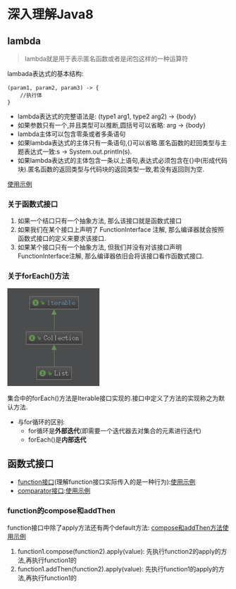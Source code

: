 # 深入理解Java8
## lambda
>lambda就是用于表示匿名函数或者是闭包这样的一种运算符

lambada表达式的基本结构: 
```
(param1, param2, param3) -> {
    //执行体
}
```
* lambda表达式的完整语法是: (type1 arg1, type2 arg2) -> {body}
* 如果参数只有一个,并且类型可以推断,圆括号可以省略: arg -> {body}
* lambda主体可以包含零条或者多条语句
* 如果lambda表达式的主体只有一条语句,{}可以省略.匿名函数的赶回类型与主题表达式一致:s -> System.out.println(s).
* 如果lambda表达式的主体包含一条以上语句,表达式必须包含在{}中(形成代码块).匿名函数的返回类型与代码块的返回类型一致,若没有返回则为空.
 
[使用示例](../Test/src/JavaSE/lambda/Test1.java)
### 关于函数式接口
1. 如果一个结口只有一个抽象方法, 那么该接口就是函数式接口
2. 如果我们在某个接口上声明了 FunctionInterface 注解, 那么编译器就会按照函数式接口的定义来要求该接口.
3. 如果某个接口只有一个抽象方法, 但我们并没有对该接口声明FunctionInterface注解, 那么编译器依旧会将该接口看作函数式接口.
### 关于forEach()方法
![list的结构图](../Test/src/image/Iterable.png)

集合中的forEach()方法是Iterable接口实现的.接口中定义了方法的实现称之为默认方法.
* 与for循环的区别:
    * for循环是**外部迭代**(即需要一个迭代器去对集合的元素进行迭代)
    * forEach()是**内部迭代**

## 函数式接口
* [function接口](src/java/util/function/Function.java)(理解function接口实际传入的是一种行为):[使用示例](../Test/src/JavaSE/lambda/FunctionTest.java)
* [comparator接口](src/java/util/Comparator.java):[使用示例](../Test/src/JavaSE/lambda/StringComparator.java)
### function的compose和addThen
function接口中除了apply方法还有两个default方法:
[compose和addThen方法使用示例](../Test/src/JavaSE/lambda/FunctionTest2.java)
1. function1.compose(function2).apply(value): 先执行function2的apply的方法,再执行function1的
2. function1.addThen(function2).apply(value): 先执行function1的apply的方法,再执行function1的 
